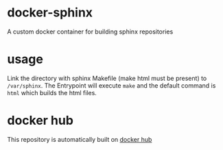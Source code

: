 # docker-sphinx
A custom docker container for building sphinx repositories

# usage

Link the directory with sphinx Makefile (make html must be present) to
`/var/sphinx`. The Entrypoint will execute `make` and the default command is
`html` which builds the html files.

# docker hub

This repository is automatically built on [docker hub](https://hub.docker.com/r/ukos/sphinx)
